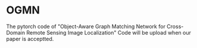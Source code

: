 # OGMN
The pytorch code of "Object-Aware Graph Matching Network for Cross-Domain Remote Sensing Image Localization"
Code will be upload when our paper is acceptted.
